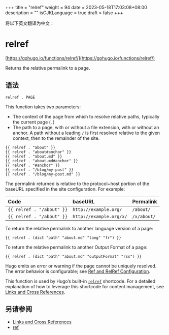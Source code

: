 +++
title = "relref"
weight = 94
date = 2023-05-18T17:03:08+08:00
description = ""
isCJKLanguage = true
draft = false
+++

将以下英文翻译为中文：
# relref

[https://gohugo.io/functions/relref/](https://gohugo.io/functions/relref/)

Returns the relative permalink to a page.

## 语法

```
relref . PAGE
```

This function takes two parameters:

- The context of the page from which to resolve relative paths, typically the current page (`.`)
- The path to a page, with or without a file extension, with or without an anchor. A path without a leading `/` is first resolved relative to the given context, then to the remainder of the site.

```go-html-template
{{ relref . "about" }}
{{ relref . "about#anchor" }}
{{ relref . "about.md" }}
{{ relref . "about.md#anchor" }}
{{ relref . "#anchor" }}
{{ relref . "/blog/my-post" }}
{{ relref . "/blog/my-post.md" }}
```

The permalink returned is relative to the protocol+host portion of the baseURL specified in the site configuration. For example:

| Code                      | baseURL                 | Permalink   |
| :------------------------ | :---------------------- | :---------- |
| `{{ relref . "/about" }}` | `http://example.org/`   | `/about/`   |
| `{{ relref . "/about" }}` | `http://example.org/x/` | `/x/about/` |

To return the relative permalink to another language version of a page:

```go-html-template
{{ relref . (dict "path" "about.md" "lang" "fr") }}
```

To return the relative permalink to another Output Format of a page:

```go-html-template
{{ relref . (dict "path" "about.md" "outputFormat" "rss") }}
```

Hugo emits an error or warning if the page cannot be uniquely resolved. The error behavior is configurable; see [Ref and RelRef Configuration](https://gohugo.io/content-management/cross-references/#ref-and-relref-configuration).

This function is used by Hugo’s built-in [`relref`](https://gohugo.io/content-management/shortcodes/#ref-and-relref) shortcode. For a detailed explanation of how to leverage this shortcode for content management, see [Links and Cross References](https://gohugo.io/content-management/cross-references/).

## 另请参阅

- [Links and Cross References](https://gohugo.io/content-management/cross-references/)
- [ref](https://gohugo.io/functions/ref/)
